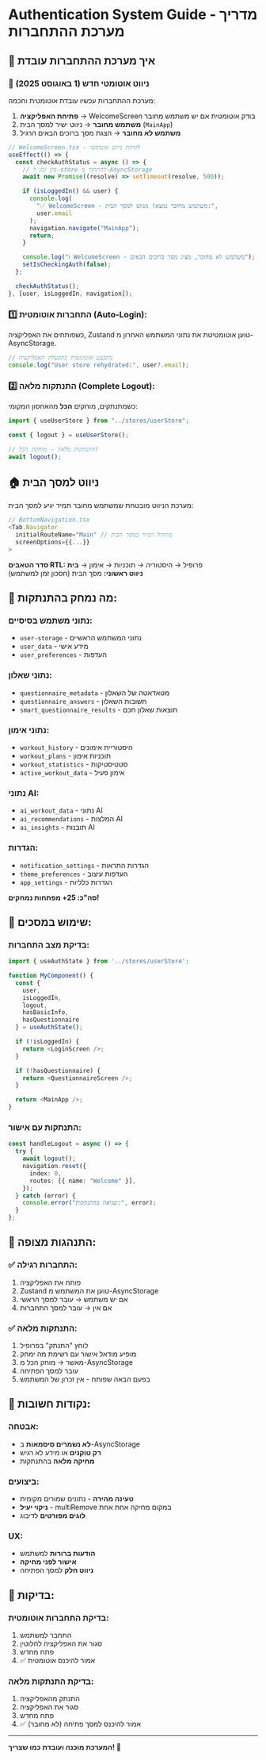 # Authentication System Guide - מדריך מערכת ההתחברות

## 🔐 איך מערכת ההתחברות עובדת

### 🚀 **ניווט אוטומטי חדש (1 באוגוסט 2025)**

מערכת ההתחברות עכשיו עובדת אוטומטית וחכמה:

1. **פתיחת האפליקציה** → WelcomeScreen בודק אוטומטית אם יש משתמש מחובר
2. **משתמש מחובר** → ניווט ישיר למסך הבית (`MainApp`)
3. **משתמש לא מחובר** → הצגת מסך ברוכים הבאים הרגיל

```typescript
// WelcomeScreen.tsx - לוגיקת ניווט אוטומטי
useEffect(() => {
  const checkAuthStatus = async () => {
    // נתן זמן ל-store להתחזר מ-AsyncStorage
    await new Promise((resolve) => setTimeout(resolve, 500));

    if (isLoggedIn() && user) {
      console.log(
        "✅ WelcomeScreen - משתמש מחובר נמצא! מנווט למסך הבית:",
        user.email
      );
      navigation.navigate("MainApp");
      return;
    }

    console.log("ℹ️ WelcomeScreen - משתמש לא מחובר, מציג מסך ברוכים הבאים");
    setIsCheckingAuth(false);
  };

  checkAuthStatus();
}, [user, isLoggedIn, navigation]);
```

### 1️⃣ התחברות אוטומטית (Auto-Login):

כשפותחים את האפליקציה, Zustand טוען אוטומטיטת את נתוני המשתמש האחרון מ-AsyncStorage.

```typescript
// מתבצע אוטומטית בהפעלת האפליקציה
console.log("User store rehydrated:", user?.email);
```

### 2️⃣ התנתקות מלאה (Complete Logout):

כשמתנתקים, מוחקים **הכל** מהאחסון המקומי:

```typescript
import { useUserStore } from "../stores/userStore";

const { logout } = useUserStore();

// התנתקות מלאה - מוחקת הכל!
await logout();
```

## 🏠 **ניווט למסך הבית**

מערכת הניווט מובטחת שמשתמש מחובר תמיד יגיע למסך הבית:

```typescript
// BottomNavigation.tsx
<Tab.Navigator
  initialRouteName="Main" // מתחיל תמיד במסך הבית
  screenOptions={{...}}
>
```

**סדר הטאבים RTL:** פרופיל → היסטוריה → תוכניות → אימון → **בית**  
**ניווט ראשוני:** מסך הבית (חסכון זמן למשתמש)

## 🧹 מה נמחק בהתנתקות:

### נתוני משתמש בסיסיים:

- `user-storage` - נתוני המשתמש הראשיים
- `user_data` - מידע אישי
- `user_preferences` - העדפות

### נתוני שאלון:

- `questionnaire_metadata` - מטאדאטה של השאלון
- `questionnaire_answers` - תשובות השאלון
- `smart_questionnaire_results` - תוצאות שאלון חכם

### נתוני אימון:

- `workout_history` - היסטוריית אימונים
- `workout_plans` - תוכניות אימון
- `workout_statistics` - סטטיסטיקות
- `active_workout_data` - אימון פעיל

### נתוני AI:

- `ai_workout_data` - נתוני AI
- `ai_recommendations` - המלצות AI
- `ai_insights` - תובנות AI

### הגדרות:

- `notification_settings` - הגדרות התראות
- `theme_preferences` - העדפות עיצוב
- `app_settings` - הגדרות כלליות

**סה"כ: 25+ מפתחות נמחקים!**

## 📱 שימוש במסכים:

### בדיקת מצב התחברות:

```typescript
import { useAuthState } from '../stores/userStore';

function MyComponent() {
  const {
    user,
    isLoggedIn,
    logout,
    hasBasicInfo,
    hasQuestionnaire
  } = useAuthState();

  if (!isLoggedIn) {
    return <LoginScreen />;
  }

  if (!hasQuestionnaire) {
    return <QuestionnaireScreen />;
  }

  return <MainApp />;
}
```

### התנתקות עם אישור:

```typescript
const handleLogout = async () => {
  try {
    await logout();
    navigation.reset({
      index: 0,
      routes: [{ name: "Welcome" }],
    });
  } catch (error) {
    console.error("שגיאה בהתנתקות:", error);
  }
};
```

## 🔄 התנהגות מצופה:

### ✅ התחברות רגילה:

1. פותח את האפליקציה
2. Zustand טוען את המשתמש מ-AsyncStorage
3. אם יש משתמש → עובר למסך הראשי
4. אם אין → עובר למסך התחברות

### ✅ התנתקות מלאה:

1. לוחץ "התנתק" בפרופיל
2. מופיע מודאל אישור עם רשימת מה ימחק
3. מאשר → מוחק הכל מ-AsyncStorage
4. עובר למסך הפתיחה
5. בפעם הבאה שפותח - אין זכרון של המשתמש

## 🚨 נקודות חשובות:

### אבטחה:

- **לא נשמרים סיסמאות** ב-AsyncStorage
- **רק טוקנים** או מידע לא רגיש
- **מחיקה מלאה** בהתנתקות

### ביצועים:

- **טעינה מהירה** - נתונים שמורים מקומית
- **ניקוי יעיל** - multiRemove במקום מחיקה אחת אחת
- **לוגים מפורטים** לדיבוג

### UX:

- **הודעות ברורות** למשתמש
- **אישור לפני מחיקה**
- **ניווט חלק** למסך הפתיחה

## 🧪 בדיקות:

### בדיקת התחברות אוטומטית:

1. התחבר למשתמש
2. סגור את האפליקציה לחלוטין
3. פתח מחדש
4. ✅ אמור להיכנס אוטומטית

### בדיקת התנתקות מלאה:

1. התנתק מהאפליקציה
2. סגור את האפליקציה
3. פתח מחדש
4. ✅ אמור להיכנס למסך פתיחה (לא מחובר)

---

**המערכת מוכנה ועובדת כמו שצריך! 🎉**
